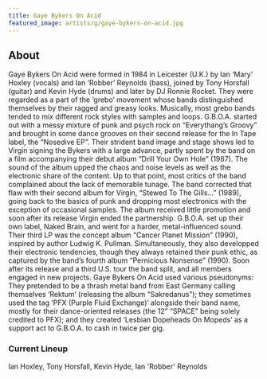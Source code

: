 ```yaml
---
title: Gaye Bykers On Acid
featured_image: artists/g/gaye-bykers-on-acid.jpg
---
```

## About

Gaye Bykers On Acid were formed in 1984 in Leicester (U.K.) by Ian ‘Mary’ Hoxley (vocals) and Ian ‘Robber’ Reynolds (bass), joined by Tony Horsfall (guitar) and Kevin Hyde (drums) and later by DJ Ronnie Rocket. They were regarded as a part of the ‘grebo’ movement whose bands distinguished themselves by their ragged and greasy looks. Musically, most grebo bands tended to mix different rock styles with samples and loops. 
G.B.O.A. started out with a messy mixture of punk and psych rock on “Everythang’s Groovy” and brought in some dance grooves on their second release for the In Tape label, the “Nosedive EP”. Their strident band image and stage shows led to Virgin signing the Bykers with a large advance, partly spent by the band on a film accompanying their debut album “Drill Your Own Hole” (1987). The sound of the album upped the chaos and noise levels as well as the electronic share of the content. Up to that point, most critics of the band complained about the lack of memorable tunage. The band corrected that flaw with their second album for Virgin, “Stewed To The Gills…” (1989), going back to the basics of punk and dropping most electronics with the exception of occasional samples. The album received little promotion and soon after its release Virgin ended the partnership. G.B.O.A. set up their own label, Naked Brain, and went for a harder, metal-influenced sound. Their third LP was the concept album “Cancer Planet Mission” (1990), inspired by author Ludwig K. Pullman. Simultaneously, they also developped their electronic tendencies, though they always retained their punk ethic, as captured by the band’s fourth album “Pernicious Nonsense” (1990). Soon after its release and a third U.S. tour the band split, and all members engaged in new projects. 
Gaye Bykers On Acid used various pseudonyms: They pretended to be a thrash metal band from East Germany calling themselves ‘Rektum’ (releasing the album “Sakredanus”); they sometimes used the tag ‘PFX (Purple Fluid Exchange)’ alongside their band name, mostly for their dance-oriented releases (the 12” “SPACE” being solely credited to PFX); and they created ‘Lesbian Dopeheads On Mopeds’ as a support act to G.B.O.A. to cash in twice per gig.


### Current Lineup

Ian Hoxley, Tony Horsfall, Kevin Hyde, Ian 'Robber' Reynolds


